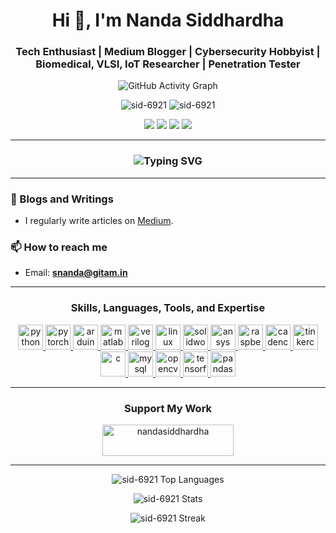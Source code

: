 <h1 align="center">Hi 👋, I'm Nanda Siddhardha</h1>
<h3 align="center">Tech Enthusiast | Medium Blogger | Cybersecurity Hobbyist | Biomedical, VLSI, IoT Researcher | Penetration Tester</h3>

<!-- GitHub Activity Graph -->
<p align="center">
  <img src="https://github-readme-activity-graph.cyclic.app/graph?username=sid-6921&theme=dracula&bg_color=0d1117&color=58a6ff&line=9e4c98&point=FFFFFF&hide_border=true" alt="GitHub Activity Graph" />
</p>

<!-- Visitor Counter & Trophies -->
<p align="center">
  <img src="https://komarev.com/ghpvc/?username=sid-6921&label=Profile%20views&color=0e75b6&style=flat" alt="sid-6921" />
  <img src="https://github-profile-trophy.vercel.app/?username=sid-6921&theme=dracula&margin-w=15&margin-h=15" alt="sid-6921" />
</p>

<!-- Social Media Links -->
<p align="center">
  <a href="https://medium.com/@nandasiddhardha" target="blank"><img src="https://img.shields.io/badge/-Medium-black?style=for-the-badge&logo=medium&logoColor=white"></a>
  <a href="https://linkedin.com/in/nanda-siddhardha" target="blank"><img src="https://img.shields.io/badge/-LinkedIn-blue?style=for-the-badge&logo=linkedin&logoColor=white"></a>
  <a href="https://tryhackme.com/p/MR.WH1T3D3V17" target="blank"><img src="https://img.shields.io/badge/-TryHackMe-red?style=for-the-badge&logo=tryhackme&logoColor=white"></a>
  <a href="https://researchgate.net/profile/Nanda-Siddhardha" target="blank"><img src="https://img.shields.io/badge/-ResearchGate-green?style=for-the-badge&logo=researchgate&logoColor=white"></a>
</p>

---

<!-- Animated Text Introduction -->
<h3 align="center">
  <img src="https://readme-typing-svg.herokuapp.com?font=Fira+Code&size=22&duration=4000&pause=1000&color=58A6FF&width=435&lines=Welcome+to+my+GitHub!;I'm+a+Cybersecurity+Hobbyist;Biomedical+and+IoT+Researcher;Tech+Enthusiast+and+Penetration+Tester" alt="Typing SVG">
</h3>

---

### 📝 Blogs and Writings
- I regularly write articles on [Medium](https://medium.com/@nandasiddhardha).

### 📫 How to reach me
- Email: **snanda@gitam.in** 

---

<h3 align="center">Skills, Languages, Tools, and Expertise</h3>

<!-- Custom Icons and Badges -->
<p align="center">
  <a href="https://www.python.org" target="_blank" rel="noreferrer"> 
    <img src="https://skillicons.dev/icons?i=python" alt="python" width="40" height="40"/> 
  </a> 
  <a href="https://pytorch.org/" target="_blank" rel="noreferrer"> 
    <img src="https://skillicons.dev/icons?i=pytorch" alt="pytorch" width="40" height="40"/> 
  </a> 
  <a href="https://www.arduino.cc/" target="_blank" rel="noreferrer"> 
    <img src="https://skillicons.dev/icons?i=arduino" alt="arduino" width="40" height="40"/> 
  </a>
  <a href="https://www.mathworks.com/products/matlab.html" target="_blank" rel="noreferrer"> 
    <img src="https://skillicons.dev/icons?i=matlab" alt="matlab" width="40" height="40"/> 
  </a>
  <a href="https://www.verilog.org/" target="_blank" rel="noreferrer"> 
    <img src="https://skillicons.dev/icons?i=verilog" alt="verilog" width="40" height="40"/> 
  </a>
  <a href="https://www.linux.org/" target="_blank" rel="noreferrer"> 
    <img src="https://skillicons.dev/icons?i=linux" alt="linux" width="40" height="40"/> 
  </a>
  <a href="https://www.solidworks.com/" target="_blank" rel="noreferrer"> 
    <img src="https://skillicons.dev/icons?i=solidworks" alt="solidworks" width="40" height="40"/> 
  </a> 
  <a href="https://www.ansys.com/" target="_blank" rel="noreferrer"> 
    <img src="https://skillicons.dev/icons?i=ansys" alt="ansys" width="40" height="40"/> 
  </a> 
  <a href="https://www.raspberrypi.org/" target="_blank" rel="noreferrer"> 
    <img src="https://skillicons.dev/icons?i=raspberrypi" alt="raspberry-pi" width="40" height="40"/> 
  </a> 
  <a href="https://www.cadence.com/" target="_blank" rel="noreferrer"> 
    <img src="https://skillicons.dev/icons?i=cadence" alt="cadence" width="40" height="40"/> 
  </a>
  <a href="https://www.tinkercad.com/" target="_blank" rel="noreferrer"> 
    <img src="https://skillicons.dev/icons?i=tinkercad" alt="tinkercad" width="40" height="40"/> 
  </a> 
  <a href="https://www.cprogramming.com/" target="_blank" rel="noreferrer"> 
    <img src="https://skillicons.dev/icons?i=c" alt="c" width="40" height="40"/> 
  </a>
  <a href="https://www.mysql.com/" target="_blank" rel="noreferrer"> 
    <img src="https://skillicons.dev/icons?i=mysql" alt="mysql" width="40" height="40"/> 
  </a> 
  <a href="https://opencv.org/" target="_blank" rel="noreferrer"> 
    <img src="https://skillicons.dev/icons?i=opencv" alt="opencv" width="40" height="40"/> 
  </a> 
  <a href="https://www.tensorflow.org" target="_blank" rel="noreferrer"> 
    <img src="https://skillicons.dev/icons?i=tensorflow" alt="tensorflow" width="40" height="40"/> 
  </a> 
  <a href="https://pandas.pydata.org/" target="_blank" rel="noreferrer"> 
    <img src="https://skillicons.dev/icons?i=pandas" alt="pandas" width="40" height="40"/> 
  </a>
</p>

---

<!-- Support My Work -->
<h3 align="center">Support My Work</h3>
<p align="center">
  <a href="https://www.buymeacoffee.com/nandasiddhardha"> 
    <img src="https://cdn.buymeacoffee.com/buttons/v2/default-yellow.png" height="50" width="210" alt="nandasiddhardha" />
  </a>
</p>

---

<!-- GitHub Stats, Streaks, and Most Used Languages with Theme Consistency -->
<p align="center">
  <img src="https://github-readme-stats.vercel.app/api/top-langs?username=sid-6921&show_icons=true&locale=en&layout=compact&theme=dracula" alt="sid-6921 Top Languages" />
</p>

<p align="center">
  <img src="https://github-readme-stats.vercel.app/api?username=sid-6921&show_icons=true&locale=en&theme=dracula" alt="sid-6921 Stats" />
</p>

<p align="center">
  <img src="https://github-readme-streak-stats.herokuapp.com/?user=sid-6921&theme=dracula" alt="sid-6921 Streak" />
</p>
